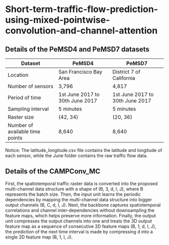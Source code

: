 # Short-term-traffic-flow-prediction-using-mixed-pointwise-convolution-and-channel-attention
## Details of the PeMSD4 and PeMSD7 datasets
| Dataset                  | PeMSD4                           | PeMSD7                        |
|--------------------------|----------------------------------|-------------------------------|
| Location                 | San Francisco Bay Area           | District 7 of California     |
| Number of sensors        | 3,796                            | 4,817                         |
| Period of time           | 1st June 2017 to 30th June 2017 | 1st June 2017 to 30th June 2017 |
| Sampling interval        | 5 minutes                        | 5 minutes                     |
| Raster size              | (42, 34)                         | (20, 36)                      |
| Number of available time points | 8,640                    | 8,640                         |

Notice: The latitude_longitude.csv file contains the latitude and longitude of each sensor, while the June folder contains the raw traffic flow data.
## Details of the CAMPConv_MC
First, the spatiotemporal traffic raster data is converted into the proposed multi-channel data structure with a shape of (B, 3, d, I, J), where B represents the batch size. Then, the input unit learns the periodic dependencies by mapping the multi-channel data structure into bigger output channels (B, C, d, I, J). Next, the backbone captures spatiotemporal correlations and channel inter-dependencies without downsampling the feature maps, which helps preserve more information. Finally, the output unit compresses the output channels into one and treats the 3D output feature map as a sequence of consecutive 2D feature maps (B, 1, d, I, J), the prediction of the next time interval is made by compressing d into a single 2D feature map (B, 1, I, J).
